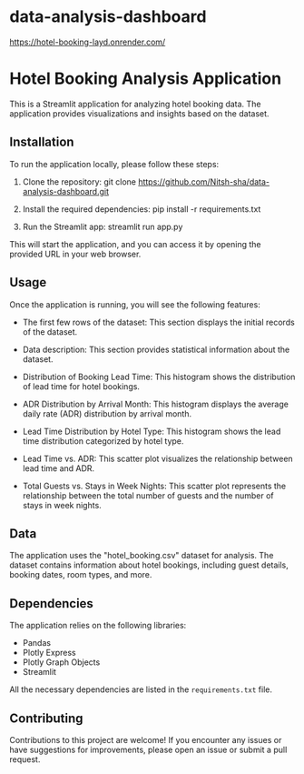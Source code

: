 # data-analysis-dashboard

https://hotel-booking-layd.onrender.com/

# Hotel Booking Analysis Application

This is a Streamlit application for analyzing hotel booking data. The application provides visualizations and insights based on the dataset.

## Installation

To run the application locally, please follow these steps:

1. Clone the repository:
   git clone https://github.com/Nitsh-sha/data-analysis-dashboard.git

2. Install the required dependencies:
   pip install -r requirements.txt

3. Run the Streamlit app:
   streamlit run app.py

This will start the application, and you can access it by opening the provided URL in your web browser.

## Usage

Once the application is running, you will see the following features:

- The first few rows of the dataset: This section displays the initial records of the dataset.

- Data description: This section provides statistical information about the dataset.

- Distribution of Booking Lead Time: This histogram shows the distribution of lead time for hotel bookings.

- ADR Distribution by Arrival Month: This histogram displays the average daily rate (ADR) distribution by arrival month.

- Lead Time Distribution by Hotel Type: This histogram shows the lead time distribution categorized by hotel type.

- Lead Time vs. ADR: This scatter plot visualizes the relationship between lead time and ADR.

- Total Guests vs. Stays in Week Nights: This scatter plot represents the relationship between the total number of guests and the number of stays in week nights.

## Data

The application uses the "hotel_booking.csv" dataset for analysis. The dataset contains information about hotel bookings, including guest details, booking dates, room types, and more.

## Dependencies

The application relies on the following libraries:

- Pandas
- Plotly Express
- Plotly Graph Objects
- Streamlit

All the necessary dependencies are listed in the `requirements.txt` file.

## Contributing

Contributions to this project are welcome! If you encounter any issues or have suggestions for improvements, please open an issue or submit a pull request.

